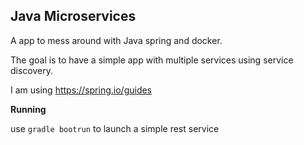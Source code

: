 ## Java Microservices

A app to mess around with Java spring and docker.

The goal is to have a simple app with multiple services using service discovery.

I am using https://spring.io/guides

**Running**

use `gradle bootrun` to launch a simple rest service